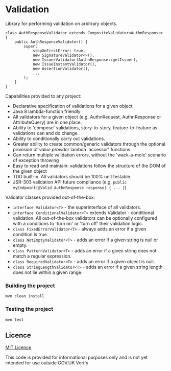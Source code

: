 
# Validation

Library for performing validation on arbitrary objects.  

```
class AuthResponseValidator extends CompositeValidator<AuthnResponse> {
    public AuthResponseValidator() {
        super(
            stopOnFirstError: true,
            new SignatureValidator<>(),
            new IssuerValidator(AuthnResponse::getIssuer),
            new IssueInstantValidator(),
            new AssertionValidator(),
            ...
        );
    }
}
```

Capabilities provided to any project:

* Declarative specification of validations for a given object
* Java 8 lambda-function friendly
* All validators for a given object (e.g. AuthnRequest, AuthnResponse or AttributeQuery) are in one place.
* Ability to 'compose' validations, story-to-story, feature-to-feature as validations can and do change.
* Ability to conditionally carry out validations.
* Greater ability to create common/generic validators through the optional provision of _value provider_ lambda 'accessor' functions.
* Can return multiple validation errors, without the 'wack-a-mole' scenario of exception throwing
* Easy to read and maintain: validations follow the structure of the DOM of the given object
* TDD built-in.  All validators should be 100% unit testable.
* JSR-303 validation API future compliance (e.g. `public myEndpoint(@Valid AuthnResponse response) { ... }`)

Validator classes provided out-of-the-box:

* `interface Validator<T>` - the superinterface of all validators.
* `interface ConditionalValidator<T>` extends Validator<T> - conditional validation.  All out-of-the-box validators can be optionally configured with a conditions to 'turn on' or 'turn off' their validation logic.
* `class FixedErrorValidator<T>` - always adds an error if a given condition is true.
* `class NotEmptyValidator<T>` - adds an error if a given string is null or empty.
* `class PatternValidator<T>` - adds an error if a given string does not match a regular expression.
* `class RequiredValidator<T>` - adds an error if a given object is null.
* `class StringLengthValidator<T>` - adds an error if a given string length does not lie within a given range.

### Building the project

`mvn clean install`

### Testing the project

`mvn test`

## Licence

[MIT Licence](LICENCE)

This code is provided for informational purposes only and is not yet intended for use outside GOV.UK Verify
